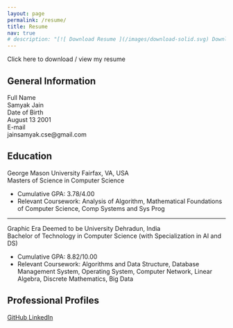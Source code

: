 ```yaml
---
layout: page
permalink: /resume/
title: Resume
nav: true
# description: "[![ Download Resume ](/images/download-solid.svg) Download Resume ](/assets/Samyak_Jain_Resume_updated.pdf){: .download}"
---
```


<div class="explore-tags" >
    <!-- <h3 style="display: inline-block; vertical-align: middle; line-height: normal; margin-right: 10px;">Explore:</h3> -->
    <div class="tag-cloud">
      <a href="/assets/Samyak_Jain_Resume.pdf" target="_blank" style="text-decoration: none;">Click here to download / view my resume</a>
    </div>
</div>

<div id="general-information">
    <h2>General Information</h2>
    <div class="info-row">
        <div class="info-label">Full Name</div>
        <div class="info-detail">Samyak Jain</div>
    </div>
    <div class="info-row">
        <div class="info-label">Date of Birth</div>
        <div class="info-detail">August 13 2001</div>
    </div>
    <div class="info-row">
        <div class="info-label">E-mail</div>
        <div class="info-detail">jainsamyak.cse@gmail.com</div>
    </div>
</div>

<section id="education">
    <h2>Education</h2>
    <div class="education-block">
        <div class="school-location">
            <span class="school-name">George Mason University</span>
            <span class="location">Fairfax, VA, USA</span>
        </div>
        <div class="degree">Masters of Science in Computer Science</div>
        <div class="details">
            <ul>
                <li>Cumulative GPA: 3.78/4.00</li>
                <li>Relevant Coursework: Analysis of Algorithm, Mathematical Foundations of Computer Science, Comp Systems and Sys Prog</li>
            </ul>
        </div>     
    </div>
    <hr id = "edu-line">
    <div class="education-block">
        <div class="school-location">
            <span class="school-name">Graphic Era Deemed to be University</span>
            <span class="location">Dehradun, India</span>
        </div>
        <div class="degree">Bachelor of Technology in Computer Science (with Specialization in AI and DS)</div>
        <div class="details">
            <ul>
                <li>Cumulative GPA: 8.82/10.00</li>
                <li>Relevant Coursework: Algorithms and Data Structure, Database Management System, Operating System, Computer Network, Linear Algebra, Discrete Mathematics, Big Data</li>
            </ul>
        </div>
    </div>
</section>

<section id="professional-profiles">
    <h2>Professional Profiles</h2>
    <div class="profile-links">
        <a href="https://github.com/samyak1326" class="profile-link" target="_blank">
            <i class="fab fa-github"></i> GitHub
        </a>
        <a href="https://www.linkedin.com/in/samyakjain1301/" class="profile-link" target="_blank">
            <i class="fab fa-linkedin"></i> LinkedIn
        </a>
    </div>
</section>
